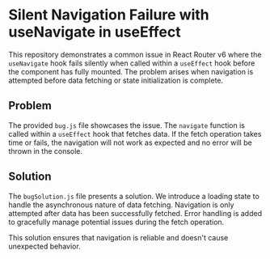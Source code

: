 # Silent Navigation Failure with useNavigate in useEffect

This repository demonstrates a common issue in React Router v6 where the `useNavigate` hook fails silently when called within a `useEffect` hook before the component has fully mounted.  The problem arises when navigation is attempted before data fetching or state initialization is complete.

## Problem

The provided `bug.js` file showcases the issue. The `navigate` function is called within a `useEffect` hook that fetches data. If the fetch operation takes time or fails, the navigation will not work as expected and no error will be thrown in the console.

## Solution

The `bugSolution.js` file presents a solution.  We introduce a loading state to handle the asynchronous nature of data fetching.  Navigation is only attempted after data has been successfully fetched.  Error handling is added to gracefully manage potential issues during the fetch operation.

This solution ensures that navigation is reliable and doesn't cause unexpected behavior.
